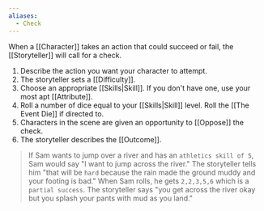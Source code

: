 ```yaml
---
aliases:
  - Check
---
```

When a [[Character]] takes an action that could succeed or fail, the [[Storyteller]] will call for a check.

1. Describe the action you want your character to attempt.
2. The storyteller sets a [[Difficulty]].
3. Choose an appropriate [[Skills|Skill]]. If you don't have one, use your most apt [[Attribute]].
4. Roll a number of dice equal to your [[Skills|Skill]] level. Roll the [[The Event Die]] if directed to.
5. Characters in the scene are given an opportunity to [[Oppose]] the check.
6. The storyteller describes the [[Outcome]].

>If Sam wants to jump over a river and has an `athletics skill of 5`, Sam would say "I want to jump across the river." The storyteller tells him "that will be `hard` because the rain made the ground muddy and your footing is bad." When Sam rolls, he gets `2,2,3,5,6` which is a `partial success`. The storyteller says "you get across the river okay but you splash your pants with mud as you land."